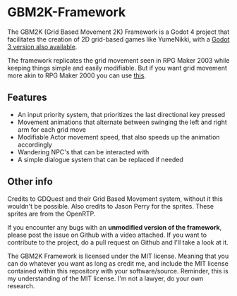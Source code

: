 # GBM2K-Framework

The GBM2K (Grid Based Movement 2K) Framework is a Godot 4 project that facilitates the creation of 2D grid-based games like YumeNikki, with a [Godot 3 version also available](https://github.com/Oplexitie/GBM2K-Framework/tree/godot3).

The framework replicates the grid movement seen in RPG Maker 2003 while keeping things simple and easily modifiable. But if you want grid movement more akin to RPG Maker 2000 you can use [this](https://gist.github.com/Oplexitie/fd25d94caa8970f743bd86ef5e33e0ee).

## Features

- An input priority system, that prioritizes the last directional key pressed
- Movement animations that alternate between swinging the left and right arm for each grid move
- Modifiable Actor movement speed, that also speeds up the animation accordingly
- Wandering NPC's that can be interacted with
- A simple dialogue system that can be replaced if needed

## Other info

Credits to GDQuest and their Grid Based Movement system, without it this wouldn't be possible.
Also credits to Jason Perry for the sprites. These sprites are from the OpenRTP.

If you encounter any bugs with an **unmodified version of the framework**, please post the issue on Github with a video attached.
If you want to contribute to the project, do a pull request on Github and I'll take a look at it.

The GBM2K Framework is licensed under the MIT license.
Meaning that you can do whatever you want as long as credit me, and include the MIT license contained within this repository with your software/source.
Reminder, this is my understanding of the MIT license. I'm not a lawyer, do your own research.

